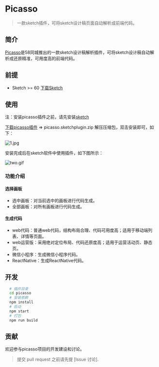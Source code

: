 
# Picasso

> 一款sketch插件，可将sketch设计稿页面自动解析成前端代码。
## 简介

[Picasso](https://github.com/wuba/Picasso/releases/download/v2.1.5/picasso.sketchplugin.zip)是58同城推出的一款sketch设计稿解析插件，可将sketch设计稿自动解析成还原精准，可用度高的前端代码。

## 前提
- Sketch >= 60 [下载Sketch](https://www.sketch.com/)
## 使用
注：安装picasso插件之前，请先安装[sketch](https://www.sketch.com/)

[下载picasso插件](https://github.com/wuba/Picasso/releases/download/v2.1.5/picasso.sketchplugin.zip) => picasso.sketchplugin.zip 解压压缩包，双击安装即可，如下：

![1.jpg](https://wos.58cdn.com.cn/IjGfEdCbIlr/ishare/f3c38c05-9051-4b87-b5ad-32439b0dfed71.jpg)

安装完成后在sketch软件中使用插件，如下图所示：

![two.gif](https://wos.58cdn.com.cn/IjGfEdCbIlr/ishare/43582d7b-0d66-4cc1-b240-7ba55aaa4acctwo.gif)

### 功能介绍
#### 选择画板
- 选中画板：对当前选中的画板进行代码生成。
- 全部画板：对所有画板进行代码生成。
#### 生成代码
- web代码：普通web代码，结构布局合理、代码可用度高；适用于移动端列表、详情等页面。
- web运营版：采用绝对定位布局、代码还原度高；适用于运营活动页、静态页。
- 微信小程序：生成微信小程序代码。
- ReactNative：生成ReactNative代码。
## 开发
``` sh
  # 插件目录
  cd picasso
  # 安装依赖
  npm install
  # 启动
  npm start
  # 打包
  npm run build
```
## 贡献
欢迎参与picasso项目的开发建设和讨论。
> 提交 pull request 之前请先提 [Issue 讨论].
